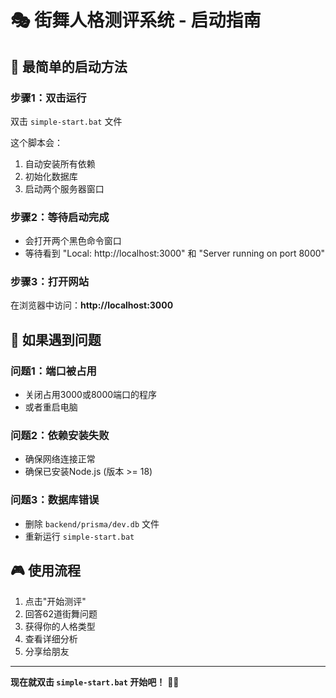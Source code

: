 # 🎭 街舞人格测评系统 - 启动指南

## 🚀 最简单的启动方法

### 步骤1：双击运行
双击 `simple-start.bat` 文件

这个脚本会：
1. 自动安装所有依赖
2. 初始化数据库
3. 启动两个服务器窗口

### 步骤2：等待启动完成
- 会打开两个黑色命令窗口
- 等待看到 "Local: http://localhost:3000" 和 "Server running on port 8000"

### 步骤3：打开网站
在浏览器中访问：**http://localhost:3000**

## 🎯 如果遇到问题

### 问题1：端口被占用
- 关闭占用3000或8000端口的程序
- 或者重启电脑

### 问题2：依赖安装失败
- 确保网络连接正常
- 确保已安装Node.js (版本 >= 18)

### 问题3：数据库错误
- 删除 `backend/prisma/dev.db` 文件
- 重新运行 `simple-start.bat`

## 🎮 使用流程

1. 点击"开始测评"
2. 回答62道街舞问题
3. 获得你的人格类型
4. 查看详细分析
5. 分享给朋友

---

**现在就双击 `simple-start.bat` 开始吧！** 🕺💃